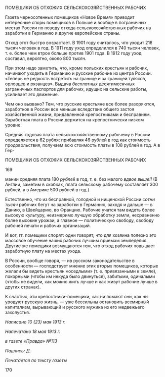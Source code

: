ПОМЕЩИКИ ОБ ОТХОЖИХ СЕЛЬСКОХОЗЯЙСТВЕННЫХ РАБОЧИХ

Газета черносотенных помещиков «Новое Время» приводит интересные споры по­мещиков в Польше и вообще в пограничных местах России по поводу отхода сельско­хозяйственных рабочих на заработки в Германию и другие европейские страны.

Отход этот быстро возрастает. В 1901 году считалось, что уходит 218 тысяч человек в год. В 1911 году уход определился в 740 тысяч человек, т. е. более чем втрое больше против 1901 года. В 1912 году уход составил, вероятно, около 800 тысяч.

При этом надо заметить, что, кроме польских крестьян и рабочих, начинают уходить в Германию и русские рабочие из центра России. «Теперь не редкость встретить на границе и за границей туляков, орловцев и рязанцев». Выдача _бесплатных_ десятиме­сячных заграничных паспортов для рабочих, идущих на сельские работы, усиливает это движение.

Чем оно вызвано? Тем, что русские крестьяне все более разоряются, заработков в России все меньше вследствие общего застоя хозяйственной жизни, придавленной кре­постниками и бесправием. Заработная плата в России держится на крепостнически низ­ком уровне.

Средняя годовая плата сельскохозяйственному рабочему в России определяется в 62 рубля; прибавляя 46 рублей в год как стоимость продовольствия, получаем всю стои­мость платы в 108 рублей в год. А в Гер-

  

ПОМЕЩИКИ ОБ ОТХОЖИХ СЕЛЬСКОХОЗЯЙСТВЕННЫХ РАБОЧИХ

  

169

  

мании средняя плата 180 _рублей_ в год, т. е. без малого _вдвое выше!!_ (В Англии, заметим в скобках, плата сельскому рабочему составляет 300 рублей, а в Америке 500 рублей в год.)

Естественно, что из бесправной, голодной и нищенской России _сотни тысяч_ рабо­чих бегут на заработки в Германию, заходя и дальше — в Данию, в Швейцарию, во Францию. Рабочие учатся там видеть более высокую культуру, неизмеримо лучшую обработку земли, несравненно более высокие урожаи, а главное — политическую сво­боду, свободу рабочей печати и рабочих организаций.

И вот, гг. помещики спорят: одни говорят, что для хозяина полезно это массовое обучение наших рабочих лучшим приемам земледелия. Другие же помещики возму­щаются тем, что отход рабочих повышает заработную плату на местах ухода.

В России, вообще говоря, — ив русском законодательстве в особенности — господ­ствует мнение этих _вторых_ помещиков, которые желали бы видеть крестьян «оседлы­ми» (т. е. привязанными к земле), покорными (чтобы им некуда было двинуться), заби­тыми, одичалыми (чтобы не видели, как можно жить лучше и как живут рабочие лучше в других странах).

К счастью, эти крепостники-помещики, как ни ломают они, как ни уродуют русскую жизнь, — уже бессильны остановить всемирный капитализм, вырывающий и русского мужика из его медвежьего захолустья.

  

_Написано 10 (23) мая 1913 г._

_Напечатано 18 мая 1913 г._

_в газете «Правда» №113_

_Подпись: Д._

  

_Печатается по тексту газеты_

  

170